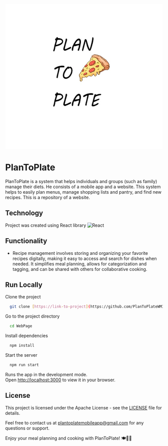 ![LOGO](https://github.com/PlanToPlateWMI/WebPage/blob/main/public/Logo2.jpg)

# PlanToPlate

PlanToPlate is a system that helps individuals and groups (such as family) manage their diets. He consists of a mobile app and a website. This system helps to easily plan menus, manage shopping lists and pantry, and find new recipes. This is a repository of a website. 

## Technology

Project was created using React library <img width="36" src="[https://user-images.githubusercontent.com/25181517/117201156-9a724800-adec-11eb-9a9d-3cd0f67da4bc.png](https://blog.wildix.com/wp-content/uploads/2020/06/react-logo.jpg
)" alt="React" title="React"/>

## Functionality

- Recipe management involves storing and organizing your favorite recipes digitally, making it easy to access and search for dishes when needed. It simplifies meal planning, allows for categorization and tagging, and can be shared with others for collaborative cooking. 


## Run Locally

Clone the project

```bash
  git clone [https://link-to-project](https://github.com/PlanToPlateWMI/WebPage)
```

Go to the project directory

```bash
  cd WebPage
```

Install dependencies

```bash
  npm install
```

Start the server

```bash
  npm run start
```

Runs the app in the development mode.\
Open [http://localhost:3000](http://localhost:3000) to view it in your browser.


## License
This project is licensed under the Apache License - see the [LICENSE](https://github.com/PlanToPlateWMI/WebPage/blob/main/LICENSE.md) file for details.


Feel free to contact us at plantoplatemobileapp@gmail.com for any questions or support.

Enjoy your meal planning and cooking with PlanToPlate! 🍽️📆🛒








